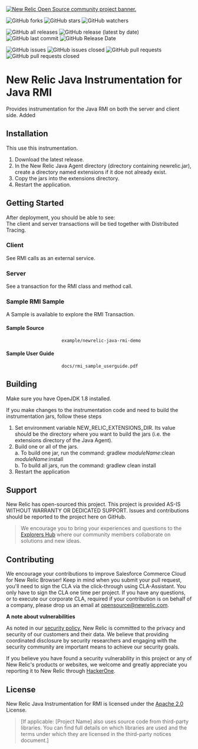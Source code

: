 <a href="https://opensource.newrelic.com/oss-category/#community-project"><picture><source media="(prefers-color-scheme: dark)" srcset="https://github.com/newrelic/opensource-website/raw/main/src/images/categories/dark/Community_Project.png"><source media="(prefers-color-scheme: light)" srcset="https://github.com/newrelic/opensource-website/raw/main/src/images/categories/Community_Project.png"><img alt="New Relic Open Source community project banner." src="https://github.com/newrelic/opensource-website/raw/main/src/images/categories/Community_Project.png"></picture></a>

![GitHub forks](https://img.shields.io/github/forks/newrelic/newrelic-java-rmi?style=social)
![GitHub stars](https://img.shields.io/github/stars/newrelic/newrelic-java-rmi?style=social)
![GitHub watchers](https://img.shields.io/github/watchers/newrelic/newrelic-java-rmi?style=social)

![GitHub all releases](https://img.shields.io/github/downloads/newrelic/newrelic-java-rmi/total)
![GitHub release (latest by date)](https://img.shields.io/github/v/release/newrelic/newrelic-java-rmi)
![GitHub last commit](https://img.shields.io/github/last-commit/newrelic/newrelic-java-rmi)
![GitHub Release Date](https://img.shields.io/github/release-date/newrelic/newrelic-java-rmi)


![GitHub issues](https://img.shields.io/github/issues/newrelic/newrelic-java-rmi)
![GitHub issues closed](https://img.shields.io/github/issues-closed/newrelic/newrelic-java-rmi)
![GitHub pull requests](https://img.shields.io/github/issues-pr/newrelic/newrelic-java-rmi)
![GitHub pull requests closed](https://img.shields.io/github/issues-pr-closed/newrelic/newrelic-java-rmi)


# New Relic Java Instrumentation for Java RMI 

Provides instrumentation for the Java RMI on both the server and client side. Added

## Installation 

This use this instrumentation.  
1. Download the latest release.    
2. In the New Relic Java Agent directory (directory containing newrelic.jar), create a directory named extensions if it doe not already exist.   
3. Copy the jars into the extensions directory.   
4. Restart the application.   

## Getting Started

After deployment, you should be able to see:   
The client and server transactions will be tied together with Distributed Tracing.   

### Client
See RMI calls as an external service.    
### Server
See a transaction for the RMI class and method call.   

### Sample RMI Sample
A Sample is available to explore the RMI Transaction.
#### Sample Source  
                         example/newrelic-java-rmi-demo
#### Sample User Guide
                         docs/rmi_sample_userguide.pdf

## Building

Make sure you have OpenJDK 1.8 installed.

If you make changes to the instrumentation code and need to build the instrumentation jars, follow these steps
1. Set environment variable NEW_RELIC_EXTENSIONS_DIR.  Its value should be the directory where you want to build the jars (i.e. the extensions directory of the Java Agent).   
2. Build one or all of the jars.   
a. To build one jar, run the command:  gradlew _moduleName_:clean  _moduleName_:install    
b. To build all jars, run the command: gradlew clean install
3. Restart the application

## Support

New Relic has open-sourced this project. This project is provided AS-IS WITHOUT WARRANTY OR DEDICATED SUPPORT. Issues and contributions should be reported to the project here on GitHub.

>We encourage you to bring your experiences and questions to the [Explorers Hub](https://discuss.newrelic.com) where our community members collaborate on solutions and new ideas.

## Contributing

We encourage your contributions to improve Salesforce Commerce Cloud for New Relic Browser! Keep in mind when you submit your pull request, you'll need to sign the CLA via the click-through using CLA-Assistant. You only have to sign the CLA one time per project. If you have any questions, or to execute our corporate CLA, required if your contribution is on behalf of a company, please drop us an email at opensource@newrelic.com.

**A note about vulnerabilities**

As noted in our [security policy](../../security/policy), New Relic is committed to the privacy and security of our customers and their data. We believe that providing coordinated disclosure by security researchers and engaging with the security community are important means to achieve our security goals.

If you believe you have found a security vulnerability in this project or any of New Relic's products or websites, we welcome and greatly appreciate you reporting it to New Relic through [HackerOne](https://hackerone.com/newrelic).

## License

New Relic Java Instrumentation for RMI is licensed under the [Apache 2.0](http://apache.org/licenses/LICENSE-2.0.txt) License.

>[If applicable: [Project Name] also uses source code from third-party libraries. You can find full details on which libraries are used and the terms under which they are licensed in the third-party notices document.]

